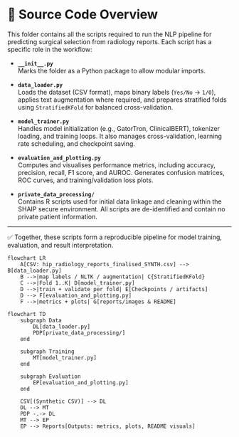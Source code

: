 # 📂 Source Code Overview

This folder contains all the scripts required to run the NLP pipeline for predicting surgical selection from radiology reports. Each script has a specific role in the workflow:

- **`__init__.py`**  
  Marks the folder as a Python package to allow modular imports.

- **`data_loader.py`**  
  Loads the dataset (CSV format), maps binary labels (`Yes/No` → `1/0`), applies text augmentation where required, and prepares stratified folds using `StratifiedKFold` for balanced cross-validation.

- **`model_trainer.py`**  
  Handles model initialization (e.g., GatorTron, ClinicalBERT), tokenizer loading, and training loops. It also manages cross-validation, learning rate scheduling, and checkpoint saving.

- **`evaluation_and_plotting.py`**  
  Computes and visualises performance metrics, including accuracy, precision, recall, F1 score, and AUROC. Generates confusion matrices, ROC curves, and training/validation loss plots.

- **`private_data_processing/`**  
  Contains R scripts used for initial data linkage and cleaning within the SHAIP secure environment. All scripts are de-identified and contain no private patient information.

---

✅ Together, these scripts form a reproducible pipeline for model training, evaluation, and result interpretation.

```mermaid
flowchart LR
    A[CSV: hip_radiology_reports_finalised_SYNTH.csv] --> B[data_loader.py]
    B -->|map labels / NLTK / augmentation| C{StratifiedKFold}
    C -->|Fold 1..K| D[model_trainer.py]
    D -->|train + validate per fold| E[Checkpoints / artifacts]
    D --> F[evaluation_and_plotting.py]
    F -->|metrics + plots| G[reports/images & README]
```
```
flowchart TD
    subgraph Data
        DL[data_loader.py]
        PDP[private_data_processing/]
    end

    subgraph Training
        MT[model_trainer.py]
    end

    subgraph Evaluation
        EP[evaluation_and_plotting.py]
    end

    CSV[(Synthetic CSV)] --> DL
    DL --> MT
    PDP -.-> DL
    MT --> EP
    EP --> Reports[Outputs: metrics, plots, README visuals]
